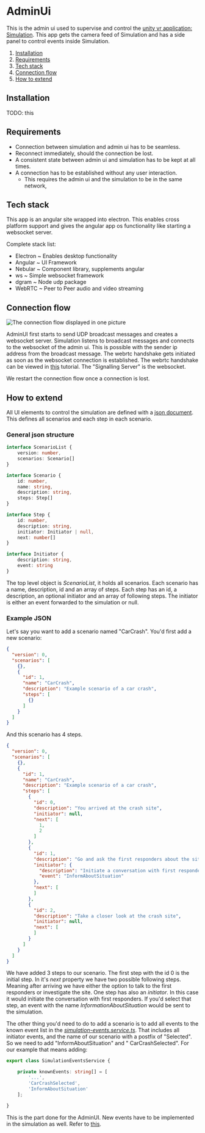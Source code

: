 # AdminUi

This is the admin ui used to supervise and control
the [unity vr application: Simulation](https://www.github.com/DangerSimulation/Simulation). This app gets the camera
feed of Simulation and has a side panel to control events inside Simulation.

1. [Installation](#installation)
2. [Requirements](#requirements)
3. [Tech stack](#tech-stack)
4. [Connection flow](#connection-flow)
5. [How to extend](#how-to-extend)

## Installation

TODO: this

## Requirements

- Connection between simulation and admin ui has to be seamless.
- Reconnect immediately, should the connection be lost.
- A consistent state between admin ui and simulation has to be kept at all times.
- A connection has to be established without any user interaction.
    - This requires the admin ui and the simulation to be in the same network,

## Tech stack

This app is an angular site wrapped into electron. This enables cross platform support and gives the angular app os
functionality like starting a websocket server.

Complete stack list:

- Electron ~ Enables desktop functionality
- Angular ~ UI Framework
- Nebular ~ Component library, supplements angular
- ws ~ Simple websocket framework
- dgram ~ Node udp package
- WebRTC ~ Peer to Peer audio and video streaming

## Connection flow

![The connection flow displayed in one picture](https://github.com/DangerSimulation/Documentation/blob/main/Files/ConnectionFlow.png?raw=true)

AdminUI first starts to send UDP broadcast messages and creates a websocket server. Simulation listens to broadcast
messages and connects to the websocket of the admin ui. This is possible with the sender ip address from the broadcast
message. The webrtc handshake gets initiated as soon as the websocket connection is established. The webrtc handshake
can be viewed in [this](https://developer.mozilla.org/en-US/docs/Web/API/WebRTC_API/Signaling_and_video_calling)
tutorial. The "Signalling Server" is the websocket.

We restart the connection flow once a connection is lost.

## How to extend

All UI elements to control the simulation are defined with a [json document](src/assets/simulation-scenarios.json). This
defines all scenarios and each step in each scenario.

### General json structure

```typescript
interface ScenarioList {
    version: number,
    scenarios: Scenario[]
}

interface Scenario {
    id: number,
    name: string,
    description: string,
    steps: Step[]
}

interface Step {
    id: number,
    description: string,
    initiator: Initiator | null,
    next: number[]
}

interface Initiator {
    description: string,
    event: string
}
```

The top level object is *ScenarioList*, it holds all scenarios. Each scenario has a name, description, id and an array
of steps. Each step has an id, a description, an optional initiator and an array of following steps. The initiator is
either an event forwarded to the simulation or null.

### Example JSON

Let's say you want to add a scenario named "CarCrash". You'd first add a new scenario:

```json
{
  "version": 0,
  "scenarios": [
	{},
	{
	  "id": 1,
	  "name": "CarCrash",
	  "description": "Example scenario of a car crash",
	  "steps": [
		{}
	  ]
	}
  ]
}
```

And this scenario has 4 steps.

```json
{
  "version": 0,
  "scenarios": [
	{},
	{
	  "id": 1,
	  "name": "CarCrash",
	  "description": "Example scenario of a car crash",
	  "steps": [
		{
		  "id": 0,
		  "description": "You arrived at the crash site",
		  "initiator": null,
		  "next": [
			1,
			2
		  ]
		},
		{
		  "id": 1,
		  "description": "Go and ask the first responders about the situation",
		  "initiator": {
			"description": "Initiate a conversation with first responders",
			"event": "InformAboutSituation"
		  },
		  "next": [
		  ]
		},
		{
		  "id": 2,
		  "description": "Take a closer look at the crash site",
		  "initiator": null,
		  "next": [
		  ]
		}
	  ]
	}
  ]
}
```

We have added 3 steps to our scenario. The first step with the id 0 is the initial step. In it's *next* property we have
two possible following steps. Meaning after arriving we have either the option to talk to the first responders or
investigate the site. One step has also an *initiator*. In this case it would initiate the conversation with first
responders. If you'd select that step, an event with the name *InformationAboutSituation* would be sent to the
simulation.

The other thing you'd need to do to add a scenario is to add all events to the known event list in the
[*simulation-events.service.ts*](src/common/service/simulation-events.service.ts). That includes all initiator events,
and the name of our scenario with a postfix of "Selected". So we need to add "InformAboutSituation" and "
CarCrashSelected". For our example that means adding:

```typescript
export class SimulationEventsService {

    private knownEvents: string[] = [
        '...',
        'CarCrashSelected',
        'InformAboutSituation'
    ];

}
```

This is the part done for the AdminUI. New events have to be implemented in the simulation as well. Refer
to [this](https://github.com/DangerSimulation/Simulation).
